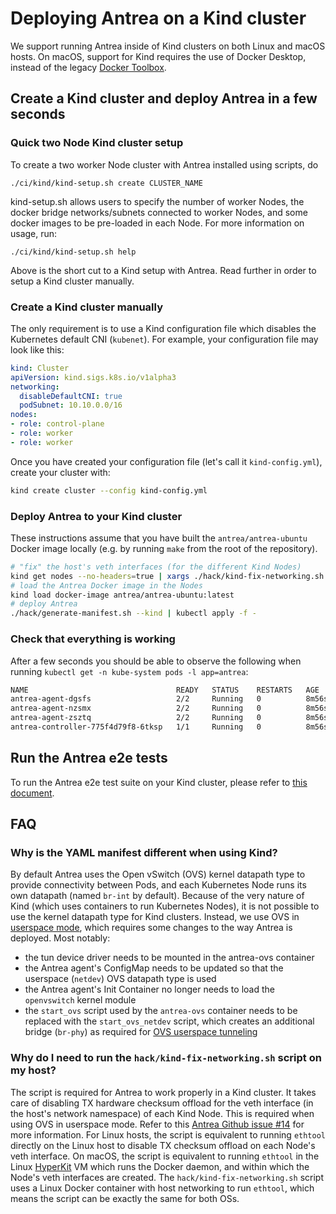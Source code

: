 # Deploying Antrea on a Kind cluster

We support running Antrea inside of Kind clusters on both Linux and macOS
hosts. On macOS, support for Kind requires the use of Docker Desktop, instead of
the legacy [Docker
Toolbox](https://docs.docker.com/docker-for-mac/docker-toolbox/).

## Create a Kind cluster and deploy Antrea in a few seconds

### Quick two Node Kind cluster setup

To create a two worker Node cluster with Antrea installed using scripts, do
```
./ci/kind/kind-setup.sh create CLUSTER_NAME
```
kind-setup.sh allows users to specify the number of worker Nodes, the docker
bridge networks/subnets connected to worker Nodes, and some docker images to be
pre-loaded in each Node. For more information on usage, run:
 ```
./ci/kind/kind-setup.sh help
```
Above is the short cut to a Kind setup with Antrea. Read further in order to
setup a Kind cluster manually.

### Create a Kind cluster manually

The only requirement is to use a Kind configuration file which disables the
Kubernetes default CNI (`kubenet`). For example, your configuration file may
look like this:
```yaml
kind: Cluster
apiVersion: kind.sigs.k8s.io/v1alpha3
networking:
  disableDefaultCNI: true
  podSubnet: 10.10.0.0/16
nodes:
- role: control-plane
- role: worker
- role: worker
```

Once you have created your configuration file (let's call it `kind-config.yml`),
create your cluster with:
```bash
kind create cluster --config kind-config.yml
```

### Deploy Antrea to your Kind cluster

These instructions assume that you have built the `antrea/antrea-ubuntu` Docker
image locally (e.g. by running `make` from the root of the repository).

```bash
# "fix" the host's veth interfaces (for the different Kind Nodes)
kind get nodes --no-headers=true | xargs ./hack/kind-fix-networking.sh
# load the Antrea Docker image in the Nodes
kind load docker-image antrea/antrea-ubuntu:latest
# deploy Antrea
./hack/generate-manifest.sh --kind | kubectl apply -f -
```

### Check that everything is working

After a few seconds you should be able to observe the following when running
`kubectl get -n kube-system pods -l app=antrea`:
```bash
NAME                                 READY   STATUS    RESTARTS   AGE
antrea-agent-dgsfs                   2/2     Running   0          8m56s
antrea-agent-nzsmx                   2/2     Running   0          8m56s
antrea-agent-zsztq                   2/2     Running   0          8m56s
antrea-controller-775f4d79f8-6tksp   1/1     Running   0          8m56s
```

## Run the Antrea e2e tests

To run the Antrea e2e test suite on your Kind cluster, please refer to [this
document](/test/e2e#running-the-e2e-tests-on-a-kind-cluster).

## FAQ

### Why is the YAML manifest different when using Kind?

By default Antrea uses the Open vSwitch (OVS) kernel datapath type to provide
connectivity between Pods, and each Kubernetes Node runs its own datapath
(named `br-int` by default). Because of the very nature of Kind (which uses
containers to run Kubernetes Nodes), it is not possible to use the kernel
datapath type for Kind clusters. Instead, we use OVS in [userspace
mode](http://docs.openvswitch.org/en/latest/intro/install/userspace/), which
requires some changes to the way Antrea is deployed. Most notably:
 * the tun device driver needs to be mounted in the antrea-ovs container
 * the Antrea agent's ConfigMap needs to be updated so that the userspace
   (`netdev`) OVS datapath type is used
 * the Antrea agent's Init Container no longer needs to load the `openvswitch`
   kernel module
 * the `start_ovs` script used by the `antrea-ovs` container needs to be
   replaced with the `start_ovs_netdev` script, which creates an additional
   bridge (`br-phy`) as required for [OVS userspace
   tunneling](http://docs.openvswitch.org/en/latest/howto/userspace-tunneling/)

### Why do I need to run the `hack/kind-fix-networking.sh` script on my host?

The script is required for Antrea to work properly in a Kind cluster. It takes
care of disabling TX hardware checksum offload for the veth interface (in the
host's network namespace) of each Kind Node. This is required when using OVS in
userspace mode. Refer to this [Antrea Github issue
#14](https://github.com/vmware-tanzu/antrea/issues/14) for more information. For
Linux hosts, the script is equivalent to running `ethtool` directly on the Linux
host to disable TX checksum offload on each Node's veth interface. On macOS, the
script is equivalent to running `ethtool` in the Linux
[HyperKit](https://github.com/moby/hyperkit) VM which runs the Docker daemon,
and within which the Node's veth interfaces are created. The
`hack/kind-fix-networking.sh` script uses a Linux Docker container with host
networking to run `ethtool`, which means the script can be exactly the same for
both OSs.
